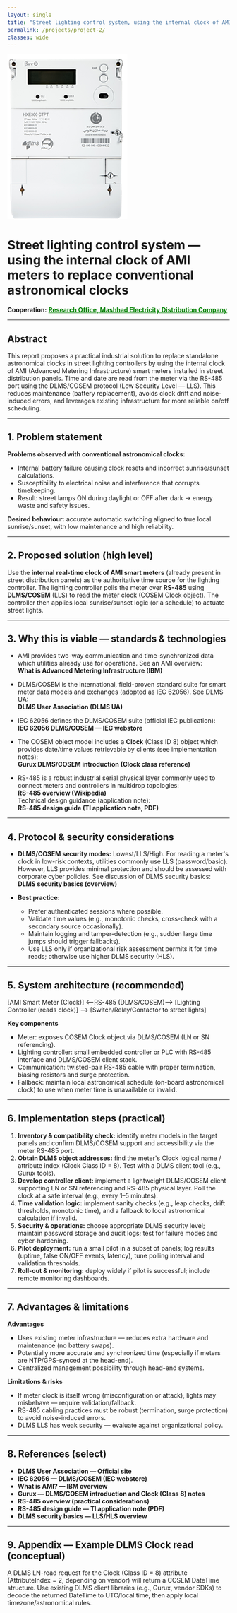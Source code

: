 ```yaml
---
layout: single
title: "Street lighting control system, using the internal clock of AMI meters to replace conventional astronomical clocks"
permalink: /projects/project-2/
classes: wide
---
```


![astronomicalclocks1](/assets/Projectsimages/StreetLight/astronomicalclocks.png)

# Street lighting control system — using the internal clock of AMI meters to replace conventional astronomical clocks

**Cooperation:** <a href="https://research.meedc.ir/" style="text-decoration:underline; color:green;" target="_blank"><strong>Research Office, Mashhad Electricity Distribution Company</strong></a>

---

## Abstract
This report proposes a practical industrial solution to replace standalone astronomical clocks in street lighting controllers by using the internal clock of AMI (Advanced Metering Infrastructure) smart meters installed in street distribution panels. Time and date are read from the meter via the RS-485 port using the DLMS/COSEM protocol (Low Security Level — LLS). This reduces maintenance (battery replacement), avoids clock drift and noise-induced errors, and leverages existing infrastructure for more reliable on/off scheduling.

---

## 1. Problem statement

**Problems observed with conventional astronomical clocks:**
- Internal battery failure causing clock resets and incorrect sunrise/sunset calculations.  
- Susceptibility to electrical noise and interference that corrupts timekeeping.  
- Result: street lamps ON during daylight or OFF after dark → energy waste and safety issues.

**Desired behaviour:** accurate automatic switching aligned to true local sunrise/sunset, with low maintenance and high reliability.

---

## 2. Proposed solution (high level)

Use the **internal real-time clock of AMI smart meters** (already present in street distribution panels) as the authoritative time source for the lighting controller. The lighting controller polls the meter over **RS-485** using **DLMS/COSEM** (LLS) to read the meter clock (COSEM Clock object). The controller then applies local sunrise/sunset logic (or a schedule) to actuate street lights.

---

## 3. Why this is viable — standards & technologies

- AMI provides two-way communication and time-synchronized data which utilities already use for operations. See an AMI overview:  
  <a href="https://www.ibm.com/think/topics/advanced-metering-infrastructure" style="text-decoration:none; color:inherit;" target="_blank"><strong>What is Advanced Metering Infrastructure (IBM)</strong></a>

- DLMS/COSEM is the international, field-proven standard suite for smart meter data models and exchanges (adopted as IEC 62056). See DLMS UA:  
  <a href="https://www.dlms.com/" style="text-decoration:none; color:inherit;" target="_blank"><strong>DLMS User Association (DLMS UA)</strong></a>

- IEC 62056 defines the DLMS/COSEM suite (official IEC publication):  
  <a href="https://webstore.iec.ch/en/publication/71751" style="text-decoration:none; color:inherit;" target="_blank"><strong>IEC 62056 DLMS/COSEM — IEC webstore</strong></a>

- The COSEM object model includes a **Clock** (Class ID 8) object which provides date/time values retrievable by clients (see implementation notes):  
  <a href="https://www.gurux.fi/DLMSIntro" style="text-decoration:none; color:inherit;" target="_blank"><strong>Gurux DLMS/COSEM introduction (Clock class reference)</strong></a>

- RS-485 is a robust industrial serial physical layer commonly used to connect meters and controllers in multidrop topologies:  
  <a href="https://en.wikipedia.org/wiki/RS-485" style="text-decoration:none; color:inherit;" target="_blank"><strong>RS-485 overview (Wikipedia)</strong></a>  
  Technical design guidance (application note):  
  <a href="https://www.ti.com/lit/pdf/slla272" style="text-decoration:none; color:inherit;" target="_blank"><strong>RS-485 design guide (TI application note, PDF)</strong></a>

---

## 4. Protocol & security considerations

- **DLMS/COSEM security modes:** Lowest/LLS/High. For reading a meter's clock in low-risk contexts, utilities commonly use LLS (password/basic). However, LLS provides minimal protection and should be assessed with corporate cyber policies. See discussion of DLMS security basics:  
  <a href="https://icube.ch/Security/security1.html" style="text-decoration:none; color:inherit;" target="_blank"><strong>DLMS security basics (overview)</strong></a>

- **Best practice:**  
  - Prefer authenticated sessions where possible.  
  - Validate time values (e.g., monotonic checks, cross-check with a secondary source occasionally).  
  - Maintain logging and tamper-detection (e.g., sudden large time jumps should trigger fallbacks).  
  - Use LLS only if organizational risk assessment permits it for time reads; otherwise use higher DLMS security (HLS).

---

## 5. System architecture (recommended)

[AMI Smart Meter (Clock)] <--RS-485 (DLMS/COSEM)—> [Lighting Controller (reads clock)] --> [Switch/Relay/Contactor to street lights]




**Key components**
- Meter: exposes COSEM Clock object via DLMS/COSEM (LN or SN referencing).  
- Lighting controller: small embedded controller or PLC with RS-485 interface and DLMS/COSEM client stack.  
- Communication: twisted-pair RS-485 cable with proper termination, biasing resistors and surge protection.  
- Fallback: maintain local astronomical schedule (on-board astronomical clock) to use when meter time is unavailable or invalid.

---

## 6. Implementation steps (practical)

1. **Inventory & compatibility check:** identify meter models in the target panels and confirm DLMS/COSEM support and accessibility via the meter RS-485 port.  
2. **Obtain DLMS object addresses:** find the meter's Clock logical name / attribute index (Clock Class ID = 8). Test with a DLMS client tool (e.g., Gurux tools).  
3. **Develop controller client:** implement a lightweight DLMS/COSEM client supporting LN or SN referencing and RS-485 physical layer. Poll the clock at a safe interval (e.g., every 1–5 minutes).  
4. **Time validation logic:** implement sanity checks (e.g., leap checks, drift thresholds, monotonic time), and a fallback to local astronomical calculation if invalid.  
5. **Security & operations:** choose appropriate DLMS security level; maintain password storage and audit logs; test for failure modes and cyber-hardening.  
6. **Pilot deployment:** run a small pilot in a subset of panels; log results (uptime, false ON/OFF events, latency), tune polling interval and validation thresholds.  
7. **Roll-out & monitoring:** deploy widely if pilot is successful; include remote monitoring dashboards.

---

## 7. Advantages & limitations

**Advantages**
- Uses existing meter infrastructure — reduces extra hardware and maintenance (no battery swaps).  
- Potentially more accurate and synchronized time (especially if meters are NTP/GPS-synced at the head-end).  
- Centralized management possibility through head-end systems.

**Limitations & risks**
- If meter clock is itself wrong (misconfiguration or attack), lights may misbehave — require validation/fallback.  
- RS-485 cabling practices must be robust (termination, surge protection) to avoid noise-induced errors.  
- DLMS LLS has weak security — evaluate against organizational policy.

---

## 8. References (select)

- <a href="https://www.dlms.com/" style="text-decoration:none; color:inherit;" target="_blank"><strong>DLMS User Association — Official site</strong></a>  
- <a href="https://webstore.iec.ch/en/publication/71751" style="text-decoration:none; color:inherit;" target="_blank"><strong>IEC 62056 — DLMS/COSEM (IEC webstore)</strong></a>  
- <a href="https://www.ibm.com/think/topics/advanced-metering-infrastructure" style="text-decoration:none; color:inherit;" target="_blank"><strong>What is AMI? — IBM overview</strong></a>  
- <a href="https://www.gurux.fi/DLMSIntro" style="text-decoration:none; color:inherit;" target="_blank"><strong>Gurux — DLMS/COSEM introduction and Clock (Class 8) notes</strong></a>  
- <a href="https://en.wikipedia.org/wiki/RS-485" style="text-decoration:none; color:inherit;" target="_blank"><strong>RS-485 overview (practical considerations)</strong></a>  
- <a href="https://www.ti.com/lit/pdf/slla272" style="text-decoration:none; color:inherit;" target="_blank"><strong>RS-485 design guide — TI application note (PDF)</strong></a>  
- <a href="https://icube.ch/Security/security1.html" style="text-decoration:none; color:inherit;" target="_blank"><strong>DLMS security basics — LLS/HLS overview</strong></a>

---

## 9. Appendix — Example DLMS Clock read (conceptual)

A DLMS LN-read request for the Clock (Class ID = 8) attribute (AttributeIndex = 2, depending on vendor) will return a COSEM DateTime structure. Use existing DLMS client libraries (e.g., Gurux, vendor SDKs) to decode the returned DateTime to UTC/local time, then apply local timezone/astronomical rules.
